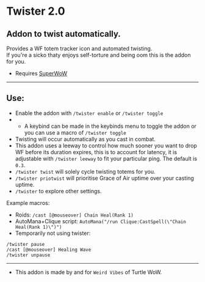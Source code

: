 Twister 2.0
===
Addon to twist automatically.  
---
Provides a WF totem tracker icon and automated twisting.  
If you're a sicko thaty enjoys self-torture and being oom this is the addon for you.  
* Requires [SuperWoW](https://github.com/balakethelock/SuperWoW/)  
___
Use:
---
- Enable the addon with `/twister enable` or `/twister toggle`  
- - A keybind can be made in the keybinds menu to toggle the addon or you can use a macro of `/twister toggle`  
- Twisting will occur automatically as you cast in combat.  
- This addon uses a leeway to control how much sooner you want to drop WF before its duration expires, this is to account for latency, it is adjustable with `/twister leeway` to fit your particular ping.  The default is `0.3`.
- `/twister twist` will solely cycle twisting totems for you.  
- `/twister priotwist` will prioritise Grace of Air uptime over your casting uptime.
- `/twister` to explore other settings.

Example macros:
* Roids: `/cast [@mouseover] Chain Heal(Rank 1)`
* AutoMana+Clique script: `AutoMana("/run Clique:CastSpell(\"Chain Heal(Rank 1)\")")`
* Temporarily not using twister:
```
/twister pause
/cast [@mouseover] Healing Wave
/twister unpause
```

---
* This addon is made by and for `Weird Vibes` of Turtle WoW.  